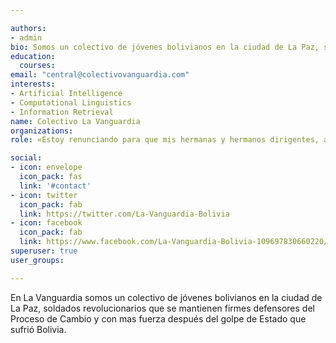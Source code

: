```yaml
---

authors:
- admin
bio: Somos un colectivo de jóvenes bolivianos en la ciudad de La Paz, soldados revolucionarios que se mantienen firmes defensores del Proceso de Cambio
education:
  courses:
email: "central@colectivovanguardia.com"
interests:
- Artificial Intelligence
- Computational Linguistics
- Information Retrieval
name: Colectivo La Vanguardia
organizations:
role: «Estoy renunciando para que mis hermanas y hermanos dirigentes, autoridades del MAS, no sigan hostigados, perseguidos, amenazados. Quiero decirles la lucha no termina acá, vamos a continuar con esta lucha por la igualdad y la paz.»

social:
- icon: envelope
  icon_pack: fas
  link: '#contact'
- icon: twitter
  icon_pack: fab
  link: https://twitter.com/La-Vanguardia-Bolivia
- icon: facebook
  icon_pack: fab
  link: https://www.facebook.com/La-Vanguardia-Bolivia-109697830660220/
superuser: true
user_groups:

---
```


En La Vanguardia somos un colectivo de jóvenes bolivianos en la ciudad de La Paz, soldados revolucionarios que se mantienen firmes defensores del Proceso de Cambio y con mas fuerza después del golpe de Estado que sufrió Bolivia.